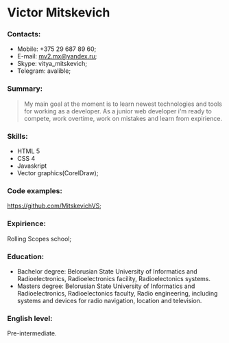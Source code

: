 # Victor Mitskevich #

### Contacts: ###
- Mobile: +375 29 687 89 60;
- E-mail: <mv2.mx@yandex.ru>;
- Skype:  vitya_mitskevich;
- Telegram: avalible;

### Summary: ###
>My main goal at the moment is to learn newest technologies and tools for working as a developer.  As a junior web developer i'm ready to compete, work overtime, work on mistakes and learn from expirience.

### Skills: ###
- HTML 5
- CSS 4
- Javaskript
- Vector graphics(CorelDraw);

### Code examples: ###
<https://github.com/MitskevichVS>;

### Expirience: ###
Rolling Scopes school;

### Education: ###
- Bachelor degree: Belorusian State University of Informatics and Radioelectronics, Radioelectronics facility, Radioelectonics systems.
- Masters degree: Belorusian State University of Informatics and Radioelectronics, Radioelectonics faculty, Radio engineering, including systems and devices for radio navigation, location and television.

### English level: ###
Pre-intermediate.
